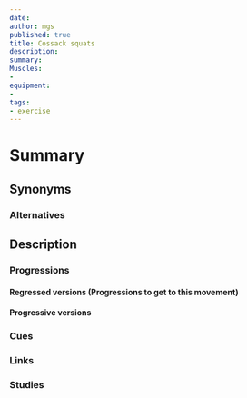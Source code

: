 ```yaml
---
date: 
author: mgs
published: true
title: Cossack squats
description: 
summary:
Muscles:
- 
equipment:
-
tags: 
- exercise
---
```

# Summary
## Synonyms
### Alternatives

## Description

### Progressions
#### Regressed versions (Progressions to get to this movement)

#### Progressive versions

### Cues

### Links

### Studies



<!--stackedit_data:
eyJoaXN0b3J5IjpbMTkzMDk0MTQ3MV19
-->
